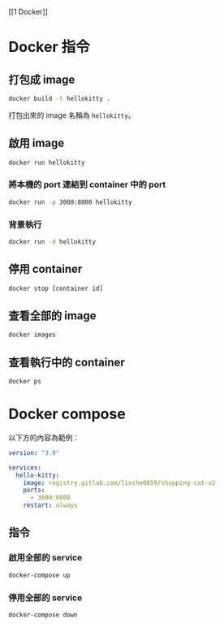 [[1 Docker]]

# Docker 指令
## 打包成 image
```bash
docker build -t hellokitty .
```

打包出來的 image 名稱為 `hellokitty`。

## 啟用 image
```bash
docker run hellokitty
```

### 將本機的 port 連結到 container 中的 port
```bash
docker run -p 3000:8000 hellokitty
```

### 背景執行
```bash
docker run -d hellokitty
```

## 停用 container
```bash
docker stop [container id]
```

## 查看全部的 image
```bash
docker images
```

## 查看執行中的 container
```bash
docker ps
```

# Docker compose
以下方的內容為範例：
```yml
version: "3.9"

services:
  hello-kitty:
    image: registry.gitlab.com/linche0859/shopping-cat-v2
    ports:
      - 3000:8000
    restart: always
```

## 指令
### 啟用全部的 service
```bash
docker-compose up
```

### 停用全部的 service
```shell
docker-compose down
```